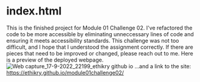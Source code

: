 # index.html
This is the finished project for Module 01 Challenge 02. I've refactored the code to be more accessible by eliminating unneccessary lines of code and ensuring it meets accessibility standards. This challenge was not too difficult, and I hope that I understood the assignment correctly. If there are pieces that need to be improved or changed, please reach out to me. 
Here is a preview of the deployed webpage. 
![Web capture_17-9-2022_22199_ethikry github io](https://user-images.githubusercontent.com/113566829/190885549-2e19f45b-563a-43d0-ac00-eac002d60f0a.jpeg)
...and a link to the site: https://ethikry.github.io/module01challenge02/

